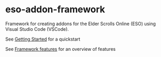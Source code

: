 # eso-addon-framework
Framework for creating addons for the Elder Scrolls Online (ESO) using Visual Studio Code (VSCode).

See [Getting Started](https://github.com/martin-repo/eso-addon-framework/wiki/Getting-Started) for a quickstart

See [Framework features](https://github.com/martin-repo/eso-addon-framework/wiki/Framework-features) for an overview of features
